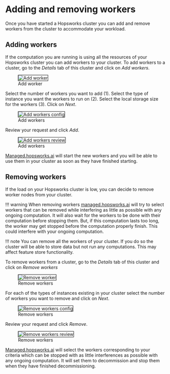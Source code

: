 # Adding and removing workers
Once you have started a Hopsworks cluster you can add and remove workers from the cluster to accommodate your workload.

## Adding workers
If the computation you are running is using all the resources of your Hopsworks cluster you can add workers to your cluster.
To add workers to a cluster, go to the *Details* tab of this cluster and click on *Add workers*.

<p align="center">
  <figure>
    <img style="border: 1px solid #000" src="../../../assets/images/setup_installation/managed/common/add-worker.png" alt="Add worker">
    <figcaption>Add worker</figcaption>
  </figure>
</p>

Select the number of workers you want to add (1). Select the type of instance you want the workers to run on (2). Select the local storage size for the workers (3). Click on *Next*.

<p align="center">
  <figure>
    <img style="border: 1px solid #000" src="../../../assets/images/setup_installation/managed/common/add-workers-config.png" alt="Add workers config">
    <figcaption>Add workers</figcaption>
  </figure>
</p>

Review your request and click *Add*.

<p align="center">
  <figure>
    <img style="border: 1px solid #000" src="../../../assets/images/setup_installation/managed/common/add-workers-review.png" alt="Add workers review">
    <figcaption>Add workers</figcaption>
  </figure>
</p>

[Managed.hopsworks.ai](https://managed.hopsworks.ai) will start the new workers and you will be able to use them in your cluster as soon as they have finished starting.

## Removing workers

If the load on your Hopsworks cluster is low, you can decide to remove worker nodes from your cluster.

!!! warning
    When removing workers [managed.hopsworks.ai](https://managed.hopsworks.ai) will try to select workers that can be removed while interfering as little as possible with any ongoing computation. It will also wait for the workers to be done with their computation before stopping them. But, if this computation lasts too long, the worker may get stopped before the computation properly finish. This could interfere with your ongoing computation.

!!! note
    You can remove all the workers of your cluster. If you do so the cluster will be able to store data but not run any computations. This may affect feature store functionality.

To remove workers from a cluster, go to the *Details* tab of this cluster and click on *Remove workers*

<p align="center">
  <figure>
    <img style="border: 1px solid #000" src="../../../assets/images/setup_installation/managed/common/remove-worker.png" alt="Remove worker">
    <figcaption>Remove workers</figcaption>
  </figure>
</p>

For each of the types of instances existing in your cluster select the number of workers you want to remove and click on *Next*.

<p align="center">
  <figure>
    <img style="border: 1px solid #000" src="../../../assets/images/setup_installation/managed/common/remove-worker-config.png" alt="Remove workers config">
    <figcaption>Remove workers</figcaption>
  </figure>
</p>

Review your request and click *Remove*.

<p align="center">
  <figure>
    <img style="border: 1px solid #000" src="../../../assets/images/setup_installation/managed/common/remove-workers-review.png" alt="Remove workers review">
    <figcaption>Remove workers</figcaption>
  </figure>
</p>

[Managed.hopsworks.ai](https://managed.hopsworks.ai) will select the workers corresponding to your criteria which can be stopped with as little interferences as possible with any ongoing computation. It will set them to decommission and stop them when they have finished decommissioning.
